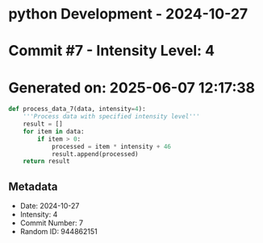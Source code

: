 ﻿# python Development - 2024-10-27
# Commit #7 - Intensity Level: 4
# Generated on: 2025-06-07 12:17:38
```python
def process_data_7(data, intensity=4):
    '''Process data with specified intensity level'''
    result = []
    for item in data:
        if item > 0:
            processed = item * intensity + 46
            result.append(processed)
    return result
```
## Metadata
- Date: 2024-10-27
- Intensity: 4
- Commit Number: 7
- Random ID: 944862151
